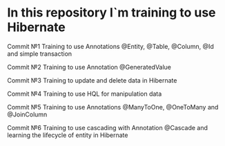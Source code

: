# In this repository I`m training to use Hibernate

Commit №1 Training to use Annotations @Entity, @Table, @Column, @Id and simple transaction

Commit №2 Training to use Annotation @GeneratedValue

Commit №3 Training to update and delete data in Hibernate

Commit №4 Training to use HQL for manipulation data

Commit №5 Training to use Annotations @ManyToOne, @OneToMany and @JoinColumn

Commit №6 Training to use cascading with Annotation @Cascade and learning the lifecycle of entity in Hibernate